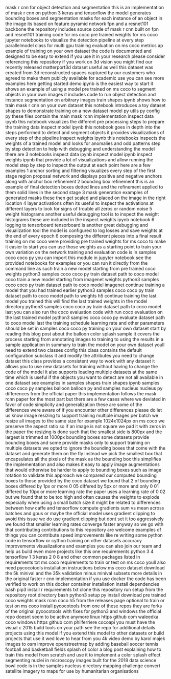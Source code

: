 mask r cnn for object detection and segmentation this is an implementation of mask r cnn on python 3 keras and tensorflow the model generates bounding boxes and segmentation masks for each instance of an object in the image its based on feature pyramid network fpn and a resnet101 backbone the repository includes source code of mask r cnn built on fpn and resnet101 training code for ms coco pre trained weights for ms coco jupyter notebooks to visualize the detection pipeline at every step parallelmodel class for multi gpu training evaluation on ms coco metrics ap example of training on your own dataset the code is documented and designed to be easy to extend if you use it in your research please consider referencing this repository if you work on 3d vision you might find our recently released matterport3d dataset useful as well this dataset was created from 3d reconstructed spaces captured by our customers who agreed to make them publicly available for academic use you can see more examples here getting started demo ipynb is the easiest way to start it shows an example of using a model pre trained on ms coco to segment objects in your own images it includes code to run object detection and instance segmentation on arbitrary images train shapes ipynb shows how to train mask r cnn on your own dataset this notebook introduces a toy dataset shapes to demonstrate training on a new dataset model py utils py config py these files contain the main mask rcnn implementation inspect data ipynb this notebook visualizes the different pre processing steps to prepare the training data inspect model ipynb this notebook goes in depth into the steps performed to detect and segment objects it provides visualizations of every step of the pipeline inspect weights ipynb this notebooks inspects the weights of a trained model and looks for anomalies and odd patterns step by step detection to help with debugging and understanding the model there are 3 notebooks inspect data ipynb inspect model ipynb inspect weights ipynb that provide a lot of visualizations and allow running the model step by step to inspect the output at each point here are a few examples 1 anchor sorting and filtering visualizes every step of the first stage region proposal network and displays positive and negative anchors along with anchor box refinement 2 bounding box refinement this is an example of final detection boxes dotted lines and the refinement applied to them solid lines in the second stage 3 mask generation examples of generated masks these then get scaled and placed on the image in the right location 4 layer activations often its useful to inspect the activations at different layers to look for signs of trouble all zeros or random noise 5 weight histograms another useful debugging tool is to inspect the weight histograms these are included in the inspect weights ipynb notebook 6 logging to tensorboard tensorboard is another great debugging and visualization tool the model is configured to log losses and save weights at the end of every epoch 6 composing the different pieces into a final result training on ms coco were providing pre trained weights for ms coco to make it easier to start you can use those weights as a starting point to train your own variation on the network training and evaluation code is in samples coco coco py you can import this module in jupyter notebook see the provided notebooks for examples or you can run it directly from the command line as such train a new model starting from pre trained coco weights python3 samples coco coco py train dataset path to coco model coco train a new model starting from imagenet weights python3 samples coco coco py train dataset path to coco model imagenet continue training a model that you had trained earlier python3 samples coco coco py train dataset path to coco model path to weights h5 continue training the last model you trained this will find the last trained weights in the model directory python3 samples coco coco py train dataset path to coco model last you can also run the coco evaluation code with run coco evaluation on the last trained model python3 samples coco coco py evaluate dataset path to coco model last the training schedule learning rate and other parameters should be set in samples coco coco py training on your own dataset start by reading this blog post about the balloon color splash sample it covers the process starting from annotating images to training to using the results in a sample application in summary to train the model on your own dataset youll need to extend two classes config this class contains the default configuration subclass it and modify the attributes you need to change dataset this class provides a consistent way to work with any dataset it allows you to use new datasets for training without having to change the code of the model it also supports loading multiple datasets at the same time which is useful if the objects you want to detect are not all available in one dataset see examples in samples shapes train shapes ipynb samples coco coco py samples balloon balloon py and samples nucleus nucleus py differences from the official paper this implementation follows the mask rcnn paper for the most part but there are a few cases where we deviated in favor of code simplicity and generalization these are some of the differences were aware of if you encounter other differences please do let us know image resizing to support training multiple images per batch we resize all images to the same size for example 1024x1024px on ms coco we preserve the aspect ratio so if an image is not square we pad it with zeros in the paper the resizing is done such that the smallest side is 800px and the largest is trimmed at 1000px bounding boxes some datasets provide bounding boxes and some provide masks only to support training on multiple datasets we opted to ignore the bounding boxes that come with the dataset and generate them on the fly instead we pick the smallest box that encapsulates all the pixels of the mask as the bounding box this simplifies the implementation and also makes it easy to apply image augmentations that would otherwise be harder to apply to bounding boxes such as image rotation to validate this approach we compared our computed bounding boxes to those provided by the coco dataset we found that 2 of bounding boxes differed by 1px or more 0 05 differed by 5px or more and only 0 01 differed by 10px or more learning rate the paper uses a learning rate of 0 02 but we found that to be too high and often causes the weights to explode especially when using a small batch size it might be related to differences between how caffe and tensorflow compute gradients sum vs mean across batches and gpus or maybe the official model uses gradient clipping to avoid this issue we do use gradient clipping but dont set it too aggressively we found that smaller learning rates converge faster anyway so we go with that contributing contributions to this repository are welcome examples of things you can contribute speed improvements like re writing some python code in tensorflow or cython training on other datasets accuracy improvements visualizations and examples you can also join our team and help us build even more projects like this one requirements python 3 4 tensorflow 1 3 keras 2 0 8 and other common packages listed in requirements txt ms coco requirements to train or test on ms coco youll also need pycocotools installation instructions below ms coco dataset download the 5k minival and the 35k validation minus minival subsets more details in the original faster r cnn implementation if you use docker the code has been verified to work on this docker container installation install dependencies bash pip3 install r requirements txt clone this repository run setup from the repository root directory bash python3 setup py install download pre trained coco weights mask rcnn coco h5 from the releases page optional to train or test on ms coco install pycocotools from one of these repos they are forks of the original pycocotools with fixes for python3 and windows the official repo doesnt seem to be active anymore linux https github com waleedka coco windows https github com philferriere cocoapi you must have the visual c 2015 build tools on your path see the repo for additional details projects using this model if you extend this model to other datasets or build projects that use it wed love to hear from you 4k video demo by karol majek images to osm improve openstreetmap by adding baseball soccer tennis football and basketball fields splash of color a blog post explaining how to train this model from scratch and use it to implement a color splash effect segmenting nuclei in microscopy images built for the 2018 data science bowl code is in the samples nucleus directory mapping challenge convert satellite imagery to maps for use by humanitarian organisations